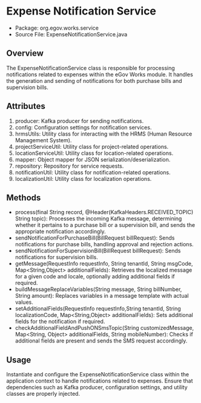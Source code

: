 # Expense Notification Service

* Package: org.egov.works.service
* Source File: ExpenseNotificationService.java

## Overview

The ExpenseNotificationService class is responsible for processing notifications related to expenses within the eGov Works module. It handles the generation and sending of notifications for both purchase bills and supervision bills.

## Attributes

1. producer: Kafka producer for sending notifications.
2. config: Configuration settings for notification services.
3. hrmsUtils: Utility class for interacting with the HRMS (Human Resource Management System).
4. projectServiceUtil: Utility class for project-related operations.
5. locationServiceUtil: Utility class for location-related operations.
6. mapper: Object mapper for JSON serialization/deserialization.
7. repository: Repository for service requests.
8. notificationUtil: Utility class for notification-related operations.
9. localizationUtil: Utility class for localization operations.

## Methods

* process(final String record, @Header(KafkaHeaders.RECEIVED\_TOPIC) String topic): Processes the incoming Kafka message, determining whether it pertains to a purchase bill or a supervision bill, and sends the appropriate notification accordingly.
* sendNotificationForPurchaseBill(BillRequest billRequest): Sends notifications for purchase bills, handling approval and rejection actions.
* sendNotificationForSupervisionBill(BillRequest billRequest): Sends notifications for supervision bills.
* getMessage(RequestInfo requestInfo, String tenantId, String msgCode, Map\<String,Object> additionalFields): Retrieves the localized message for a given code and locale, optionally adding additional fields if required.
* buildMessageReplaceVariables(String message, String billNumber, String amount): Replaces variables in a message template with actual values.
* setAdditionalFields(RequestInfo requestInfo,String tenantId, String localizationCode, Map\<String,Object> additionalFields): Sets additional fields for the notification if required.
* checkAdditionalFieldAndPushONSmsTopic(String customizedMessage, Map\<String, Object> additionalFields, String mobileNumber): Checks if additional fields are present and sends the SMS request accordingly.

## Usage

Instantiate and configure the ExpenseNotificationService class within the application context to handle notifications related to expenses. Ensure that dependencies such as Kafka producer, configuration settings, and utility classes are properly injected.

